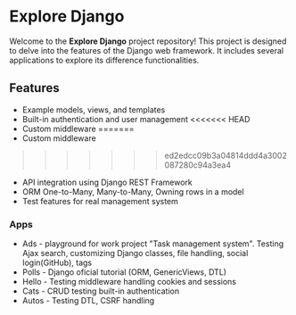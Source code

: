 # Explore Django

Welcome to the **Explore Django** project repository!
This project is designed to delve into the features of the Django web framework.
It includes several applications to explore its difference functionalities.

## Features
- Example models, views, and templates
- Built-in authentication and user management
<<<<<<< HEAD
- Custom middleware
=======
- Custom middleware 
>>>>>>> ed2edcc09b3a04814ddd4a3002087280c94a3ea4
- API integration using Django REST Framework
- ORM One-to-Many, Many-to-Many, Owning rows in a model
- Test features for real management system

### Apps
- Ads - playground for work project "Task management system".
        Testing Ajax search, customizing Django classes, file handling,
        social login(GitHub), tags
- Polls - Django oficial tutorial (ORM, GenericViews, DTL)
- Hello - Testing middleware handling cookies and sessions
- Cats - CRUD testing built-in authentication
- Autos - Testing DTL, CSRF handling

